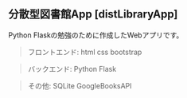 ## 分散型図書館App [distLibraryApp]

Python Flaskの勉強のために作成したWebアプリです。

>フロントエンド: html css bootstrap

>バックエンド: Python Flask

>その他: SQLite GoogleBooksAPI
